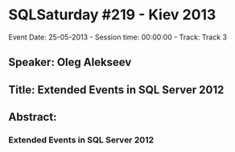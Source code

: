 # SQLSaturday #219 - Kiev 2013
Event Date: 25-05-2013 - Session time: 00:00:00 - Track: Track 3
## Speaker: Oleg Alekseev
## Title: Extended Events in SQL Server 2012
## Abstract:
### Extended Events in SQL Server 2012
